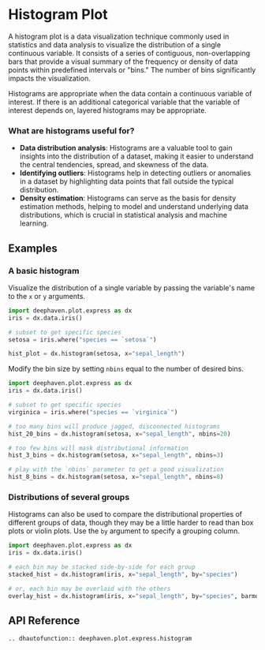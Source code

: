 # Histogram Plot

A histogram plot is a data visualization technique commonly used in statistics and data analysis to visualize the distribution of a single continuous variable. It consists of a series of contiguous, non-overlapping bars that provide a visual summary of the frequency or density of data points within predefined intervals or "bins." The number of bins significantly impacts the visualization.

Histograms are appropriate when the data contain a continuous variable of interest. If there is an additional categorical variable that the variable of interest depends on, layered histograms may be appropriate.

### What are histograms useful for?

- **Data distribution analysis**: Histograms are a valuable tool to gain insights into the distribution of a dataset, making it easier to understand the central tendencies, spread, and skewness of the data.
- **Identifying outliers**: Histograms help in detecting outliers or anomalies in a dataset by highlighting data points that fall outside the typical distribution.
- **Density estimation**: Histograms can serve as the basis for density estimation methods, helping to model and understand underlying data distributions, which is crucial in statistical analysis and machine learning.

## Examples

### A basic histogram

Visualize the distribution of a single variable by passing the variable's name to the `x` or `y` arguments.

```python order=hist_plot,setosa,iris
import deephaven.plot.express as dx
iris = dx.data.iris()

# subset to get specific species
setosa = iris.where("species == `setosa`")

hist_plot = dx.histogram(setosa, x="sepal_length")
```

Modify the bin size by setting `nbins` equal to the number of desired bins.

```python order=hist_20_bins,hist_3_bins,hist_8_bins,virginica,iris
import deephaven.plot.express as dx
iris = dx.data.iris()

# subset to get specific species
virginica = iris.where("species == `virginica`")

# too many bins will produce jagged, disconnected histograms
hist_20_bins = dx.histogram(setosa, x="sepal_length", nbins=20)

# too few bins will mask distributional information
hist_3_bins = dx.histogram(setosa, x="sepal_length", nbins=3)

# play with the `nbins` parameter to get a good visualization
hist_8_bins = dx.histogram(setosa, x="sepal_length", nbins=8)
```

### Distributions of several groups

Histograms can also be used to compare the distributional properties of different groups of data, though they may be a little harder to read than box plots or violin plots. Use the `by` argument to specify a grouping column.

```python order=stacked_hist,overlay_hist,iris
import deephaven.plot.express as dx
iris = dx.data.iris()

# each bin may be stacked side-by-side for each group
stacked_hist = dx.histogram(iris, x="sepal_length", by="species")

# or, each bin may be overlaid with the others
overlay_hist = dx.histogram(iris, x="sepal_length", by="species", barmode="overlay")
```

## API Reference
```{eval-rst}
.. dhautofunction:: deephaven.plot.express.histogram
```